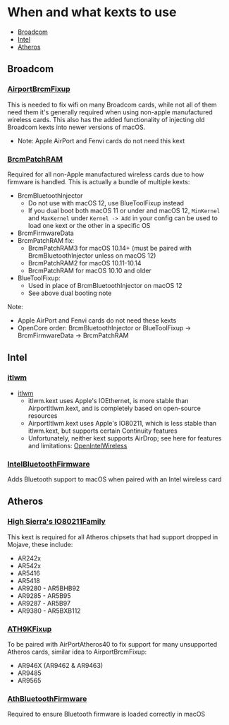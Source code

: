 # When and what kexts to use

* [Broadcom](#broadcom)
* [Intel](#intel)
* [Atheros](#atheros)

## Broadcom

### [AirportBrcmFixup](https://github.com/acidanthera/AirportBrcmFixup)

This is needed to fix wifi on many Broadcom cards, while not all of them need them it's generally required when using non-apple manufactured wireless cards. This also has the added functionality of injecting old Broadcom kexts into newer versions of macOS.

* Note: Apple AirPort and Fenvi cards do not need this kext

### [BrcmPatchRAM](https://github.com/acidanthera/BrcmPatchRAM/releases)

Required for all non-Apple manufactured wireless cards due to how firmware is handled. This is actually a bundle of multiple kexts:

* BrcmBluetoothInjector
  * Do not use with macOS 12, use BlueToolFixup instead
  * If you dual boot both macOS 11 or under and macOS 12, `MinKernel` and `MaxKernel` under `Kernel -> Add` in your config can be used to load one kext or the other in a specific OS
* BrcmFirmwareData
* BrcmPatchRAM fix:
  * BrcmPatchRAM3 for macOS 10.14+ (must be paired with BrcmBluetoothInjector unless on macOS 12)
  * BrcmPatchRAM2 for macOS 10.11-10.14
  * BrcmPatchRAM for macOS 10.10 and older
* BlueToolFixup:
  * Used in place of BrcmBluetoothInjector on macOS 12
  * See above dual booting note

Note:

* Apple AirPort and Fenvi cards do not need these kexts
* OpenCore order: BrcmBluetoothInjector or BlueToolFixup -> BrcmFirmwareData -> BrcmPatchRAM

## Intel

### [itlwm](https://github.com/OpenIntelWireless/itlwm)

* [itlwm](https://github.com/OpenIntelWireless/itlwm)
  * itlwm.kext uses Apple's IOEthernet, is more stable than AirportItlwm.kext, and is completely based on open-source resources
  * AirportItlwm.kext uses Apple's IO80211, which is less stable than itlwm.kext, but supports certain Continuity features
  * Unfortunately, neither kext supports AirDrop; see here for features and limitations: [OpenIntelWireless](https://openintelwireless.github.io/)

### [IntelBluetoothFirmware](https://github.com/OpenIntelWireless/IntelBluetoothFirmware/releases)

Adds Bluetooth support to macOS when paired with an Intel wireless card


## Atheros

### [High Sierra's IO80211Family](https://github.com/khronokernel/IO80211-Patches/blob/main/10.13.6-High-Sierra-Kexts/IO80211HighSierra.kext.zip)

This kext is required for all Atheros chipsets that had support dropped in Mojave, these include:

* AR242x
* AR542x
* AR5416
* AR5418
* AR9280 - AR5BHB92
* AR9285 - AR5B95
* AR9287 - AR5B97
* AR9380 - AR5BXB112


### [ATH9KFixup](https://github.com/chunnann/ATH9KFixup)

To be paired with AirPortAtheros40 to fix support for many unsupported Atheros cards, similar idea to AirportBrcmFixup:

* AR946X (AR9462 & AR9463)
* AR9485
* AR9565

### [AthBluetoothFirmware](https://github.com/zxystd/AthBluetoothFirmware/releases)

Required to ensure Bluetooth firmware is loaded correctly in macOS
